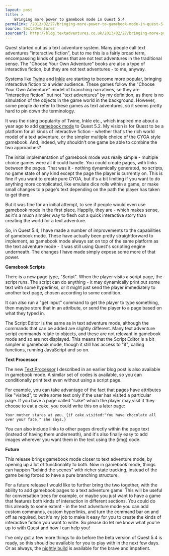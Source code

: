 ```yaml
---
layout: post
title: >
    Bringing more power to gamebook mode in Quest 5.4
permalink: /2013/02/27/bringing-more-power-to-gamebook-mode-in-quest-5-4/
source: textadventures
sourceUrl: http://blog.textadventures.co.uk/2013/02/27/bringing-more-power-to-gamebook-mode-in-quest-5-4/
---
```

Quest started out as a text adventure system. Many people call text adventures "interactive fiction", but to me this is a fairly broad term, encompassing kinds of games that are not text adventures in the traditional sense. The "Choose Your Own Adventure" books are also a type of interactive fiction, but they are not text adventures - to me, anyway.

Systems like <a href="http://www.gimcrackd.com/etc/src/">Twine</a> and <a href="http://www.inklestudios.com/">Inkle</a> are starting to become more popular, bringing interactive fiction to a wider audience. These games follow the "Choose Your Own Adventure" model of branching narratives, so they are "interactive fiction" but not "text adventures" by my definition, as there is no simulation of the objects in the game world in the background. However, some people <em>do</em> refer to these games as text adventures, so it seems pretty hard to pin down the terminology.

It was the rising popularity of Twine, Inkle etc., which inspired me about a year ago to add <a title="Gamebook mode (&quot;Choose Your Own Adventure&quot;) in Quest 5.2" href="/2012/01/16/gamebook-mode-choose-your-own-adventure-in-quest-5-2/">gamebook mode</a> to Quest 5.2. My vision is for Quest to be a platform for all kinds of interactive fiction - whether that's the rich world model of a text adventure, or the simpler multiple choice of the CYOA style gamebook. And, indeed, why shouldn't one game be able to combine the two approaches?

The initial implementation of gamebook mode was really simple - multiple choice games were all it could handle. You could create pages, with links between the pages. That was it - nothing dynamically generated, no scripts, no game state of any kind except the page the player is currently on. This is fine if you want to create pure CYOA, but it's a bit limiting if you want to do anything more complicated, like emulate dice rolls within a game, or make small changes to a page's text depending on the path the player has taken to get there.

But it was fine for an initial attempt, to see if people would even use gamebook mode in the first place. Happily, they are - which makes sense, as it's a much simpler way to flesh out a quick interactive story than creating the world for a text adventure.

So, in Quest 5.4, I have made a number of improvements to the capabilities of gamebook mode. These have actually been pretty straightforward to implement, as gamebook mode always sat on top of the same platform as the text adventure mode - it was still using Quest's scripting engine underneath. The changes I have made simply expose some more of that power.

<strong>Gamebook Scripts</strong>

There is a new page type, "Script". When the player visits a script page, the script runs. The script can do anything - it may dynamically print out some text with some hyperlinks, or it might just send the player immediately to another text page, chosen according to some condition.

It can also run a "get input" command to get the player to type something, then maybe store that in an attribute, or send the player to a page based on what they typed in.

The Script Editor is the same as in text adventure mode, although the commands that can be added are slightly different. Many text adventure script commands relate to objects, and these are not relevant in gamebook mode and so are not displayed. This means that the Script Editor is a bit simpler in gamebook mode, though it still has access to "if", calling functions, running JavaScript and so on.

<strong>Text Processor</strong>

The new <a title="Quest 5.4 Text Processor – easier adaptive text and links" href="/2013/02/27/quest-5-4-text-processor-easier-adaptive-text-and-links/">Text Processor</a> I described in an earlier blog post is also available in gamebook mode. A similar set of codes is available, so you can conditionally print text even without using a script page.

For example, you can take advantage of the fact that pages have attributes like "visited", to write some text only if the user has visited a particular page. If you have a page called "cake" which the player may visit if they choose to eat a cake, you could write this on a later page:

    Your mother stares at you. {if cake.visited:"You have chocolate all over your face," she says.}

You can also include links to other pages directly within the page text (instead of having them underneath), and it's also finally easy to add images wherever you want them in the text using the {img} code.

<strong>Future</strong>

This release brings gamebook mode closer to text adventure mode, by opening up a lot of functionality to both. Now in gamebook mode, things can happen "behind the scenes" with richer state tracking, instead of the game being forced to have a pure branching structure.

For a future release I would like to further bring the two together, with the ability to add gamebook pages to a text adventure game. This will be useful for conversation trees for example, or maybe you just want to have a game that features both kinds of interaction in different sections. You could do this already to some extent - in the text adventure mode you can add custom commands, custom hyperlinks, and turn the command bar on and off as required, but it's my job to make it easy for you to create the kinds of interactive fiction you want to write. So please do let me know what you're up to with Quest and how I can help you!

I've only got a few more things to do before the beta version of Quest 5.4 is ready, so this should be available for you to play with in the next few days. Or as always, the <a href="http://quest.codeplex.com/releases/view/82308">nightly build</a> is available for the brave and impatient.